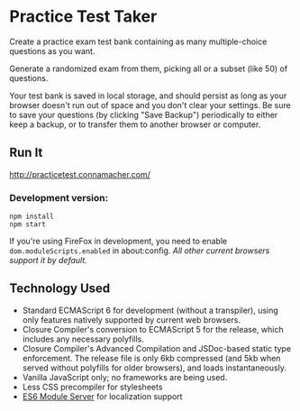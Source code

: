 # Practice Test Taker

Create a practice exam test bank containing as many multiple-choice questions as you want.

Generate a randomized exam from them, picking all or a subset (like 50) of questions.

Your test bank is saved in local storage, and should persist as long as your browser doesn't run out of space and you don't clear your settings. Be sure to save your questions (by clicking "Save Backup") periodically to either keep a backup, or to transfer them to another browser or computer.

## Run It

http://practicetest.connamacher.com/

### Development version:

    npm install
    npm start

If you're using FireFox in development, you need to enable `dom.moduleScripts.enabled` in about:config. _All other current browsers support it by default._

## Technology Used

 * Standard ECMAScript 6 for development (without a transpiler), using only features natively supported by current web browsers.
 * Closure Compiler's conversion to ECMAScript 5 for the release, which includes any necessary polyfills.
 * Closure Compiler's Advanced Compilation and JSDoc-based static type enforcement. The release file is only 6kb compressed (and 5kb when served without polyfills for older browsers), and loads instantaneously.
 * Vanilla JavaScript only; no frameworks are being used.
 * Less CSS precompiler for stylesheets
 * [ES6 Module Server](https://github.com/rconnamacher/es6-module-server) for localization support